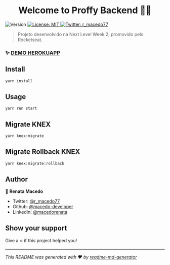 <h1 align="center">Welcome to Proffy Backend 👩‍💻</h1>
<p>
  <img alt="Version" src="https://img.shields.io/badge/version-1.0.0-blue.svg?cacheSeconds=2592000" />
  <a href="#" target="_blank">
    <img alt="License: MIT" src="https://img.shields.io/badge/License-MIT-yellow.svg" />
  </a>
  <a href="https://twitter.com/r_macedo77" target="_blank">
    <img alt="Twitter: r_macedo77" src="https://img.shields.io/twitter/follow/r_macedo77.svg?style=social" />
  </a>
</p>

> Projeto desenvolvido na Next Level Week 2, promovido pelo Rocketseat.

### ✨ [DEMO HEROKUAPP](https://macedo-proffy-backend.herokuapp.com)

## Install

```sh
yarn install
```

## Usage

```sh
yarn run start
```

## Migrate KNEX

```sh
yarn knex:migrate
```

## Migrate Rollback KNEX

```sh
yarn knex:migrate:rollback
```

## Author

👤 **Renata Macedo**

- Twitter: [@r_macedo77](https://twitter.com/r_macedo77)
- Github: [@macedo-developer](https://github.com/macedo-developer)
- LinkedIn: [@macedorenata](https://linkedin.com/in/macedorenata)

## Show your support

Give a ⭐️ if this project helped you!

---

_This README was generated with ❤️ by [readme-md-generator](https://github.com/kefranabg/readme-md-generator)_

